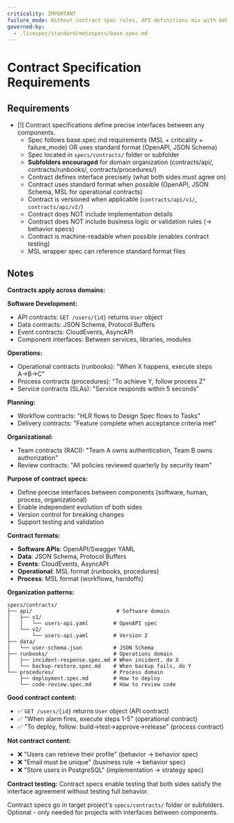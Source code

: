 ```yaml
---
criticality: IMPORTANT
failure_mode: Without contract spec rules, API definitions mix with behaviors or become informal documentation
governed-by:
  - .livespec/standard/metaspecs/base.spec.md
---
```


# Contract Specification Requirements

## Requirements
- [!] Contract specifications define precise interfaces between any components.
  - Spec follows base.spec.md requirements (MSL + criticality + failure_mode) OR uses standard format (OpenAPI, JSON Schema)
  - Spec located in `specs/contracts/` folder or subfolder
  - **Subfolders encouraged** for domain organization (contracts/api/, contracts/runbooks/, contracts/procedures/)
  - Contract defines interface precisely (what both sides must agree on)
  - Contract uses standard format when possible (OpenAPI, JSON Schema, MSL for operational contracts)
  - Contract is versioned when applicable (`contracts/api/v1/`, `contracts/api/v2/`)
  - Contract does NOT include implementation details
  - Contract does NOT include business logic or validation rules (→ behavior specs)
  - Contract is machine-readable when possible (enables contract testing)
  - MSL wrapper spec can reference standard format files

## Notes

**Contracts apply across domains:**

**Software Development:**
- API contracts: `GET /users/{id}` returns `User` object
- Data contracts: JSON Schema, Protocol Buffers
- Event contracts: CloudEvents, AsyncAPI
- Component interfaces: Between services, libraries, modules

**Operations:**
- Operational contracts (runbooks): "When X happens, execute steps A→B→C"
- Process contracts (procedures): "To achieve Y, follow process Z"
- Service contracts (SLAs): "Service responds within 5 seconds"

**Planning:**
- Workflow contracts: "HLR flows to Design Spec flows to Tasks"
- Delivery contracts: "Feature complete when acceptance criteria met"

**Organizational:**
- Team contracts (RACI): "Team A owns authentication, Team B owns authorization"
- Review contracts: "All policies reviewed quarterly by security team"

**Purpose of contract specs:**
- Define precise interfaces between components (software, human, process, organizational)
- Enable independent evolution of both sides
- Version control for breaking changes
- Support testing and validation

**Contract formats:**
- **Software APIs**: OpenAPI/Swagger YAML
- **Data**: JSON Schema, Protocol Buffers
- **Events**: CloudEvents, AsyncAPI
- **Operational**: MSL format (runbooks, procedures)
- **Process**: MSL format (workflows, handoffs)

**Organization patterns:**
```
specs/contracts/
├── api/                           # Software domain
│   ├── v1/
│   │   └── users-api.yaml        # OpenAPI spec
│   └── v2/
│       └── users-api.yaml        # Version 2
├── data/
│   └── user-schema.json          # JSON Schema
├── runbooks/                     # Operations domain
│   ├── incident-response.spec.md # When incident, do X
│   └── backup-restore.spec.md    # When backup fails, do Y
└── procedures/                   # Process domain
    ├── deployment.spec.md        # How to deploy
    └── code-review.spec.md       # How to review code
```

**Good contract content:**
- ✅ `GET /users/{id}` returns `User` object (API contract)
- ✅ "When alarm fires, execute steps 1-5" (operational contract)
- ✅ "To deploy, follow: build→test→approve→release" (process contract)

**Not contract content:**
- ❌ "Users can retrieve their profile" (behavior → behavior spec)
- ❌ "Email must be unique" (business rule → behavior spec)
- ❌ "Store users in PostgreSQL" (implementation → strategy spec)

**Contract testing:**
Contract specs enable testing that both sides satisfy the interface agreement without testing full behavior.

Contract specs go in target project's `specs/contracts/` folder or subfolders. Optional - only needed for projects with interfaces between components.
